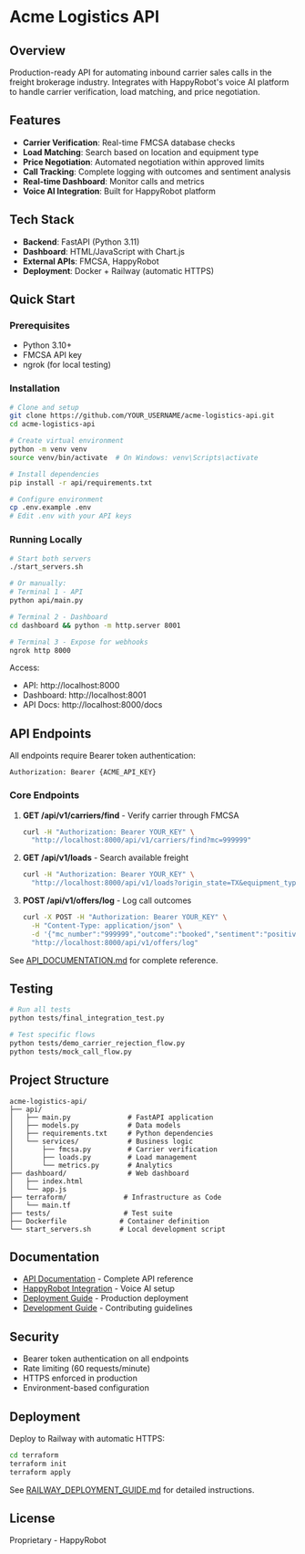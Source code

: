# Acme Logistics API

## Overview

Production-ready API for automating inbound carrier sales calls in the freight brokerage industry. Integrates with HappyRobot's voice AI platform to handle carrier verification, load matching, and price negotiation.

## Features

- **Carrier Verification**: Real-time FMCSA database checks
- **Load Matching**: Search based on location and equipment type
- **Price Negotiation**: Automated negotiation within approved limits
- **Call Tracking**: Complete logging with outcomes and sentiment analysis
- **Real-time Dashboard**: Monitor calls and metrics
- **Voice AI Integration**: Built for HappyRobot platform

## Tech Stack

- **Backend**: FastAPI (Python 3.11)
- **Dashboard**: HTML/JavaScript with Chart.js
- **External APIs**: FMCSA, HappyRobot
- **Deployment**: Docker + Railway (automatic HTTPS)

## Quick Start

### Prerequisites
- Python 3.10+
- FMCSA API key
- ngrok (for local testing)

### Installation

```bash
# Clone and setup
git clone https://github.com/YOUR_USERNAME/acme-logistics-api.git
cd acme-logistics-api

# Create virtual environment
python -m venv venv
source venv/bin/activate  # On Windows: venv\Scripts\activate

# Install dependencies
pip install -r api/requirements.txt

# Configure environment
cp .env.example .env
# Edit .env with your API keys
```

### Running Locally

```bash
# Start both servers
./start_servers.sh

# Or manually:
# Terminal 1 - API
python api/main.py

# Terminal 2 - Dashboard
cd dashboard && python -m http.server 8001

# Terminal 3 - Expose for webhooks
ngrok http 8000
```

Access:
- API: http://localhost:8000
- Dashboard: http://localhost:8001
- API Docs: http://localhost:8000/docs

## API Endpoints

All endpoints require Bearer token authentication:
```
Authorization: Bearer {ACME_API_KEY}
```

### Core Endpoints

1. **GET /api/v1/carriers/find** - Verify carrier through FMCSA
   ```bash
   curl -H "Authorization: Bearer YOUR_KEY" \
     "http://localhost:8000/api/v1/carriers/find?mc=999999"
   ```

2. **GET /api/v1/loads** - Search available freight
   ```bash
   curl -H "Authorization: Bearer YOUR_KEY" \
     "http://localhost:8000/api/v1/loads?origin_state=TX&equipment_type=Dry Van"
   ```

3. **POST /api/v1/offers/log** - Log call outcomes
   ```bash
   curl -X POST -H "Authorization: Bearer YOUR_KEY" \
     -H "Content-Type: application/json" \
     -d '{"mc_number":"999999","outcome":"booked","sentiment":"positive"}' \
     "http://localhost:8000/api/v1/offers/log"
   ```

See [API_DOCUMENTATION.md](API_DOCUMENTATION.md) for complete reference.

## Testing

```bash
# Run all tests
python tests/final_integration_test.py

# Test specific flows
python tests/demo_carrier_rejection_flow.py
python tests/mock_call_flow.py
```

## Project Structure

```
acme-logistics-api/
├── api/
│   ├── main.py              # FastAPI application
│   ├── models.py            # Data models
│   ├── requirements.txt     # Python dependencies
│   └── services/            # Business logic
│       ├── fmcsa.py         # Carrier verification
│       ├── loads.py         # Load management
│       └── metrics.py       # Analytics
├── dashboard/               # Web dashboard
│   ├── index.html
│   └── app.js
├── terraform/              # Infrastructure as Code
│   └── main.tf
├── tests/                  # Test suite
├── Dockerfile             # Container definition
└── start_servers.sh       # Local development script
```

## Documentation

- [API Documentation](API_DOCUMENTATION.md) - Complete API reference
- [HappyRobot Integration](HAPPYROBOT_API_ENDPOINTS.md) - Voice AI setup
- [Deployment Guide](RAILWAY_DEPLOYMENT_GUIDE.md) - Production deployment
- [Development Guide](CLAUDE.md) - Contributing guidelines

## Security

- Bearer token authentication on all endpoints
- Rate limiting (60 requests/minute)
- HTTPS enforced in production
- Environment-based configuration

## Deployment

Deploy to Railway with automatic HTTPS:

```bash
cd terraform
terraform init
terraform apply
```

See [RAILWAY_DEPLOYMENT_GUIDE.md](RAILWAY_DEPLOYMENT_GUIDE.md) for detailed instructions.

## License

Proprietary - HappyRobot
